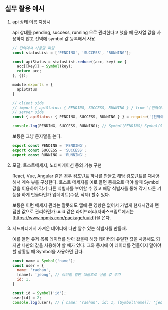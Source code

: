 ## 실무 활용 예시

1. api 상태 이름 지정시
    
    api 상태를 pending, success, running 으로 관리한다고 했을 때 문자열 값을 사용하지 않고 전역에 symbol 값 등록해서 사용
    
    ```jsx
    // 전역에서 사용할 파일
    const statusList = ['PENDING', 'SUCCESS', 'RUNNING'];
    
    const apiStatus = statusList.reduce((acc, key) => {
      acc[[key]] = Symbol(key);
      return acc;
    }, {});
    
    module.exports = {
      apiStatus
    }
    ```
    
    ```jsx
    // client side
    // import { apiStatus: { PENDING, SUCCESS, RUNNING } } from '[전역에서 사용하고 있는 파일 명]';
    // server side
    const { apiStatus: { PENDING, SUCCESS, RUNNING } } = require('[전역에서 사용하고 있는 파일 명]');
    
    console.log(PENDING, SUCCESS, RUNNING); // Symbol(PENDING) Symbol(SUCCESS) Symbol(RUNNING)
    ```
    
    보통은 그냥 문자열을 쓴다.

    ```jsx
    export const PENDING = 'PENDING';
    export const SUCCESS = 'SUCCESS';
    export const RUNNING = 'RUNNING';
    ```

2. 모달, 토스트메세지, 노티피케이션 등의 기능 구현
    
    React, Vue, Angular 같은 경우 컴포넌트 하나를 만들고 해당 컴포넌트를 재사용 해서 계속 뷰를 구성한다. 토스트 메세지를 예로 들면 중복으로 떠야 할때 Symbol 값을 이용하여 각기 다른 식별자를 부여할 수 있고 해당 식별자를 통해 각기 다른 기능을 하게 만들다던가 업데이트(수정, 삭제) 할수 있다.
    
    보통은 이런 메세지 관리는 잘못되도 앱에 큰 영향은 없어서 가볍게 현재시간과 랜덤한 값으로 관리하던가 uuid 같은 라이브러리(자바스크립트에서는 [https://www.npmjs.com/package/uuid])을 쓴다.
    

3. 서드파티에서 가져온 데이터에 나만 알수 있는 식별자를 만들때.
    
    예를 들면 유저 목록 데이터를 받아 왔을때 해당 데이터의 유일한 값을 사용해도 되지만 나만의 값을 사용해야 할 때가 있다. 그와 동시에 이 데이터를 건들이지 말아야할 상황일 때 Symbol을 사용하면 된다.
    
    ```jsx
    const name = Symbol('name');
    const user = {
      name: 'raehan',
      [name]: 'jeong', // 리터럴 일땐 대괄호로 심볼 값 추가
      id: 1,
    }
    
    const id = Symbol('id');
    user[id] = 2;
    console.log(user); // { name: 'raehan', id: 1, [Symbol(name)]: 'jeong', [Symbol(id)]: 2 }
    ```